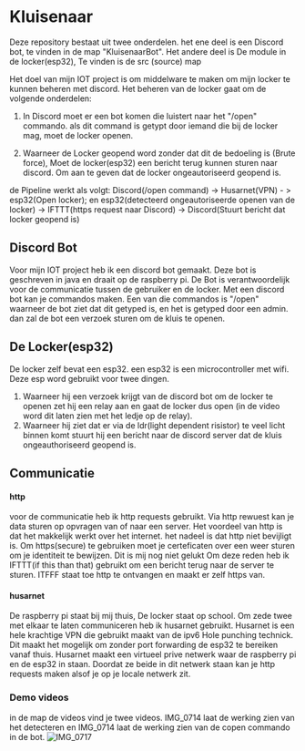 # Kluisenaar


Deze repository bestaat uit twee onderdelen.
het ene deel is een Discord bot, te vinden in de map "KluisenaarBot". Het andere deel is De module in de locker(esp32), Te vinden is de src (source) map

Het doel van mijn IOT project is om middelware te maken om mijn locker te kunnen beheren met discord.
Het beheren van de locker gaat om de volgende onderdelen:

1. In Discord moet er een bot komen die luistert naar het "/open" commando. als dit command is getypt door iemand die bij de locker mag, moet de locker openen.

2. Waarneer de Locker geopend word zonder dat dit de bedoeling is (Brute force), Moet de locker(esp32) een bericht terug kunnen sturen naar discord. Om aan te geven dat de locker ongeautoriseerd geopend is.


de Pipeline werkt als volgt:
Discord(/open command) -> Husarnet(VPN) - > esp32(Open locker);
en
esp32(detecteerd ongeautoriseerde openen van de locker) -> IFTTT(https request naar Discord) -> Discord(Stuurt bericht dat locker geopend is)


## Discord Bot
Voor mijn IOT project heb ik een discord bot gemaakt. Deze bot is geschreven in java en draait op de raspberry pi. 
De Bot is verantwoordelijk voor de communicatie tussen de gebruiker en de locker.
Met een discord bot kan je commandos maken. Een van die commandos is "/open" waarneer de bot ziet dat dit getyped is, en het is getyped door een admin. dan zal de bot een verzoek sturen om de kluis te openen.

## De Locker(esp32)
De locker zelf bevat een esp32. een esp32 is een microcontroller met wifi. Deze esp word gebruikt voor twee dingen. 
1. Waarneer hij een verzoek krijgt van de discord bot om de locker te openen zet hij een relay aan en gaat de locker dus open (in de video word dit laten zien met het ledje op de relay). 
2. Waarneer hij ziet dat er via de ldr(light dependent risistor) te veel licht binnen komt stuurt hij een bericht naar de discord server dat de kluis ongeauthoriseerd geopend is.


## Communicatie 
#### http
voor de communicatie heb ik http requests gebruikt. Via http rewuest kan je data sturen op opvragen van of naar een server. 
Het voordeel van http is dat het makkelijk werkt over het internet.
het nadeel is dat http niet bevijligt is.
Om https(secure) te gebruiken moet je certeficaten over een weer sturen om je identiteit te bewijzen. Dit is mij nog niet gelukt
Om deze reden heb ik IFTTT(if this than that) gebruikt om een bericht terug naar de server te sturen. ITFFF staat toe http te ontvangen en maakt er zelf https van.
#### husarnet
De raspberry pi staat bij mij thuis, De locker staat op school. Om zede twee met elkaar te laten communiceren heb ik husarnet gebruikt.
Husarnet is een hele krachtige VPN die gebruikt maakt van de ipv6 Hole punching technick. Dit maakt het mogelijk om zonder port forwarding de esp32 te bereiken vanaf thuis.
Husarnet maakt een virtueel prive netwerk waar de raspberry pi en de esp32 in staan. Doordat ze beide in dit netwerk staan kan je http requests maken alsof je op je locale netwerk zit.

### Demo videos

in de map de videos vind je twee videos. IMG_0714 laat de werking zien van het detecteren en IMG_0714 laat de werking zien van de copen commando in de bot.
![IMG_0717](https://user-images.githubusercontent.com/25722871/215902090-9c156146-a009-493d-9600-1dd463a5704f.jpg)
